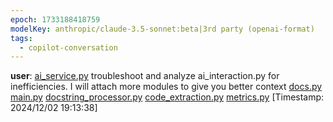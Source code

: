 ```yaml
---
epoch: 1733188418759
modelKey: anthropic/claude-3.5-sonnet:beta|3rd party (openai-format)
tags:
  - copilot-conversation
---
```


**user**: [ai_service.py](ai_service.py.md) troubleshoot and analyze ai_interaction.py for inefficiencies. I will attach more modules to give you better context [docs.py](docs.py.md) [main.py](main.py.md) [docstring_processor.py](docstring_processor.py.md) [code_extraction.py](code_extraction.py.md) [metrics.py](metrics.py.md)
[Timestamp: 2024/12/02 19:13:38]